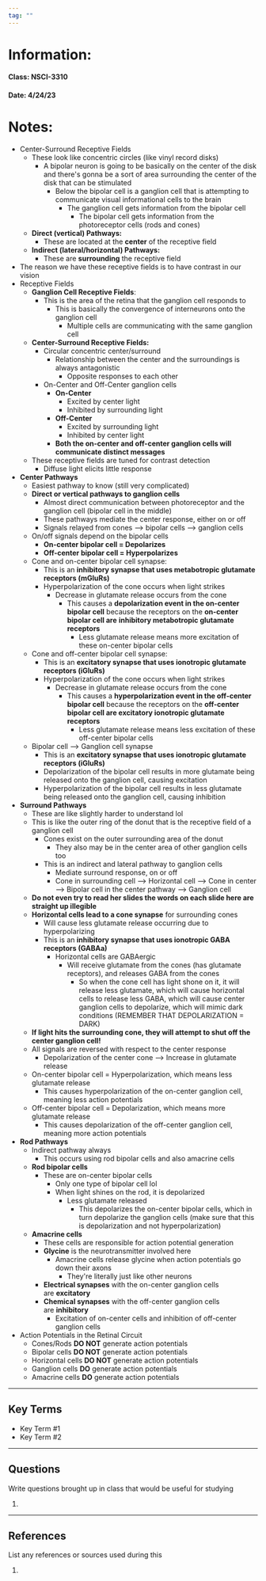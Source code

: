 ```yaml
---
tag: ""
---
```

# Information:

#### Class: NSCI-3310

#### Date: 4/24/23

# Notes:

- Center-Surround Receptive Fields
    - These look like concentric circles (like vinyl record disks)
        - A bipolar neuron is going to be basically on the center of the disk and there's gonna be a sort of area surrounding the center of the disk that can be stimulated
            - Below the bipolar cell is a ganglion cell that is attempting to communicate visual informational cells to the brain
                - The ganglion cell gets information from the bipolar cell
                    - The bipolar cell gets information from the photoreceptor cells (rods and cones)
    - **Direct (vertical) Pathways:**
        - These are located at the **center** of the receptive field
    - **Indirect (lateral/horizontal) Pathways:**
        - These are **surrounding** the receptive field
- The reason we have these receptive fields is to have contrast in our vision
- Receptive Fields
    - **Ganglion Cell Receptive Fields**:
        - This is the area of the retina that the ganglion cell responds to
            - This is basically the convergence of interneurons onto the ganglion cell
                - Multiple cells are communicating with the same ganglion cell
    - **Center-Surround Receptive Fields:**
        - Circular concentric center/surround
            - Relationship between the center and the surroundings is always antagonistic
                - Opposite responses to each other
        - On-Center and Off-Center ganglion cells
            - **On-Center**
                - Excited by center light
                - Inhibited by surrounding light
            - **Off-Center**
                - Excited by surrounding light
                - Inhibited by center light
            - **Both the on-center and off-center ganglion cells will communicate distinct messages**
    - These receptive fields are tuned for contrast detection
        - Diffuse light elicits little response
- **Center Pathways**
    - Easiest pathway to know (still very complicated)
    - **Direct or vertical pathways to ganglion cells**
        - Almost direct communication between photoreceptor and the ganglion cell (bipolar cell in the middle)
        - These pathways mediate the center response, either on or off
        - Signals relayed from cones --> bipolar cells --> ganglion cells
    - On/off signals depend on the bipolar cells
        - **On-center bipolar cell = Depolarizes**
        - **Off-center bipolar cell = Hyperpolarizes**
    - Cone and on-center bipolar cell synapse:
        - This is an **inhibitory synapse that uses metabotropic glutamate receptors (mGluRs)** 
        - Hyperpolarization of the cone occurs when light strikes
            - Decrease in glutamate release occurs from the cone
                - This causes a **depolarization event in the on-center bipolar cell** because the receptors on the **on-center bipolar cell are** **inhibitory metabotropic glutamate receptors**
                    - Less glutamate release means more excitation of these on-center bipolar cells
    - Cone and off-center bipolar cell synapse:
        - This is an **excitatory synapse that uses ionotropic glutamate receptors (iGluRs)**
        - Hyperpolarization of the cone occurs when light strikes
            - Decrease in glutamate release occurs from the cone
                - This causes a **hyperpolarization event in the off-center bipolar cell** because the receptors on the **off-center bipolar cell are excitatory ionotropic glutamate receptors**
                    - Less glutamate release means less excitation of these off-center bipolar cells
    - Bipolar cell --> Ganglion cell synapse
        - This is an **excitatory synapse that uses ionotropic glutamate receptors (iGluRs)**
        - Depolarization of the bipolar cell results in more glutamate being released onto the ganglion cell, causing excitation
        - Hyperpolarization of the bipolar cell results in less glutamate being released onto the ganglion cell, causing inhibition
- **Surround Pathways**
    - These are like slightly harder to understand lol
    - This is like the outer ring of the donut that is the receptive field of a ganglion cell
        - Cones exist on the outer surrounding area of the donut
            - They also may be in the center area of other ganglion cells too
        - This is an indirect and lateral pathway to ganglion cells
            - Mediate surround response, on or off
            - Cone in surrounding cell --> Horizontal cell --> Cone in center --> Bipolar cell in the center pathway --> Ganglion cell
    - **Do not even try to read her slides the words on each slide here are straight up illegible**
    - **Horizontal cells lead to a cone synapse** for surrounding cones
        - Will cause less glutamate release occurring due to hyperpolarizing
        - This is an **inhibitory synapse that uses ionotropic GABA receptors (GABAa)**
            - Horizontal cells are GABAergic
                - Will receive glutamate from the cones (has glutamate receptors), and releases GABA from the cones
                    - So when the cone cell has light shone on it, it will release less glutamate, which will cause horizontal cells to release less GABA, which will cause center ganglion cells to depolarize, which will mimic dark conditions (REMEMBER THAT DEPOLARIZATION = DARK)
    - **If light hits the surrounding cone, they will attempt to shut off the center ganglion cell!** 
    - All signals are reversed with respect to the center response
        - Depolarization of the center cone --> Increase in glutamate release
    - On-center bipolar cell = Hyperpolarization, which means less glutamate release
        - This causes hyperpolarization of the on-center ganglion cell, meaning less action potentials
    - Off-center bipolar cell = Depolarization, which means more glutamate release
        - This causes depolarization of the off-center ganglion cell, meaning more action potentials
- **Rod Pathways**
    - Indirect pathway always
        - This occurs using rod bipolar cells and also amacrine cells
    - **Rod bipolar cells**
        - These are on-center bipolar cells
            - Only one type of bipolar cell lol
            - When light shines on the rod, it is depolarized
                - Less glutamate released
                    - This depolarizes the on-center bipolar cells, which in turn depolarize the ganglion cells (make sure that this is depolarization and not hyperpolarization)
    - **Amacrine cells**
        - These cells are responsible for action potential generation
        - **Glycine** is the neurotransmitter involved here
            - Amacrine cells release glycine when action potentials go down their axons
                - They're literally just like other neurons
        - **Electrical synapses** with the on-center ganglion cells are **excitatory**
        - **Chemical synapses** with the off-center ganglion cells are **inhibitory**
            - Excitation of on-center cells and inhibition of off-center ganglion cells
- Action Potentials in the Retinal Circuit
    - Cones/Rods **DO NOT** generate action potentials
    - Bipolar cells **DO NOT** generate action potentials
    - Horizontal cells **DO NOT** generate action potentials
    - Ganglion cells **DO** generate action potentials
    - Amacrine cells **DO** generate action potentials
---

## Key Terms

- Key Term #1
- Key Term #2

---

## Questions

Write questions brought up in class that would be useful for studying

1.

---

## References

List any references or sources used during this

1.